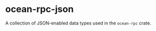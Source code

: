 ocean-rpc-json
====================

A collection of JSON-enabled data types used in the `ocean-rpc` crate.
